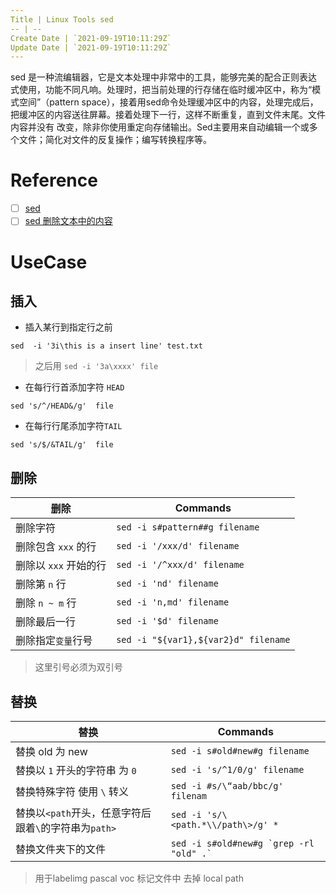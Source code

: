 ```yaml
---
Title | Linux Tools sed
-- | --
Create Date | `2021-09-19T10:11:29Z`
Update Date | `2021-09-19T10:11:29Z`
---
```

sed 是一种流编辑器，它是文本处理中非常中的工具，能够完美的配合正则表达式使用，功能不同凡响。处理时，把当前处理的行存储在临时缓冲区中，称为“模式空间”（pattern space），接着用sed命令处理缓冲区中的内容，处理完成后，把缓冲区的内容送往屏幕。接着处理下一行，这样不断重复，直到文件末尾。文件内容并没有 改变，除非你使用重定向存储输出。Sed主要用来自动编辑一个或多个文件；简化对文件的反复操作；编写转换程序等。


# Reference
- [ ] [sed](https://wangchujiang.com/linux-command/c/sed.html)
- [ ] [sed 删除文本中的内容](https://www.cnblogs.com/crazymagic/p/11147988.html)
# UseCase
## 插入
- 插入某行到指定行之前
```
sed  -i '3i\this is a insert line' test.txt
```
> 之后用 `sed -i '3a\xxxx' file`

- 在每行行首添加字符 `HEAD`
```
sed 's/^/HEAD&/g'  file
```
- 在每行行尾添加字符`TAIL`
```
sed 's/$/&TAIL/g'  file
```

## 删除

删除 | Commands
-- | --
删除字符 | `sed -i s#pattern##g filename`
删除包含 `xxx` 的行 | `sed -i '/xxx/d' filename`
删除以 `xxx` 开始的行 | `sed -i '/^xxx/d' filename`
删除第 `n` 行 | `sed -i 'nd' filename`
删除 `n ~ m` 行 | `sed -i 'n,md' filename`
删除最后一行 | `sed -i '$d' filename`
删除指定`变量`行号 | `sed -i "${var1},${var2}d" filename`
> 这里引号必须为双引号

## 替换
替换 | Commands
-- | --
替换 old 为 new | `sed -i s#old#new#g filename`
替换以 `1` 开头的字符串 为 `0`  | `sed -i 's/^1/0/g' filename`
替换特殊字符 使用 `\` 转义 | `sed -i #s/\“aab/bbc/g' filenam`
替换以`<path`开头，任意字符后跟着`\`的字符串为`path>` | `sed -i 's/\<path.*\\/path\>/g' *`
替换文件夹下的文件 | ``` sed -i s#old#new#g `grep -rl "old" .` ```
> 用于labelimg pascal voc 标记文件中 去掉 local path 
